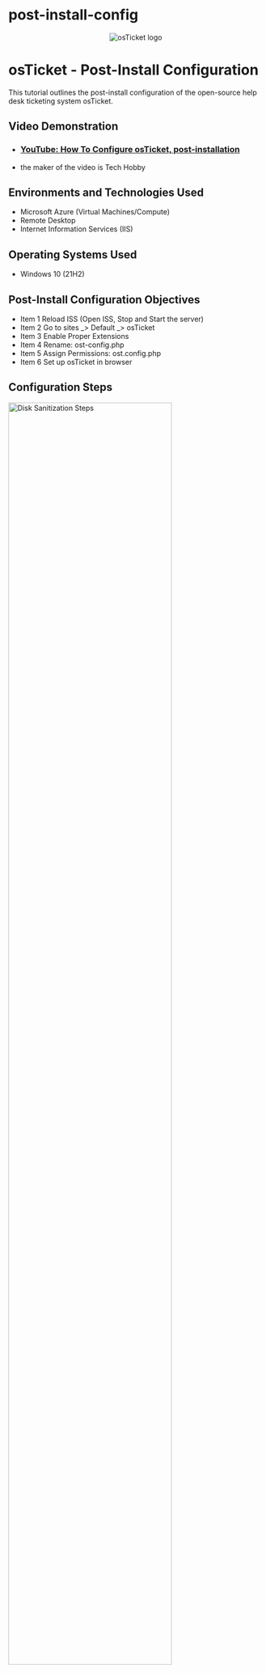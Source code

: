 # post-install-config
<p align="center">
<img src="https://i.imgur.com/Clzj7Xs.png" alt="osTicket logo"/>
</p>

<h1>osTicket - Post-Install Configuration</h1>
This tutorial outlines the post-install configuration of the open-source help desk ticketing system osTicket.<br />


<h2>Video Demonstration</h2>

- ### [YouTube: How To Configure osTicket, post-installation](https://www.youtube.com/watch?v=mbckqBHjLxM)
- the maker of the video is Tech Hobby

<h2>Environments and Technologies Used</h2>

- Microsoft Azure (Virtual Machines/Compute)
- Remote Desktop
- Internet Information Services (IIS)

<h2>Operating Systems Used </h2>

- Windows 10</b> (21H2)

<h2>Post-Install Configuration Objectives</h2>

- Item 1 Reload ISS (Open ISS, Stop and Start the server)
- Item 2 Go to sites _> Default _> osTicket 
- Item 3 Enable Proper Extensions
- Item 4 Rename: ost-config.php
- Item 5 Assign Permissions: ost.config.php
- Item 6 Set up osTicket in browser
  
<h2>Configuration Steps</h2>

<p>
<img src="https://github.com/AndreRobinsonCC/post-install-config/assets/133404844/dbade5e5-9527-4e40-8ccd-7ba025a3e141" height="80%" width="80%" alt="Disk Sanitization Steps"/>
</p>
<p>
Load proper sites from ISS to access osTicket.
</p>
<br />



<p>
<img src="https://github.com/AndreRobinsonCC/osticket-prereqs/assets/133404844/43e291eb-382c-4b9f-a566-85ae7a53c2b1" height="80%" width="80%" alt="Disk Sanitization Steps"/>
</p>
<p>
Enable proper extensions and then refresh page.
  

<br />


<p>
<img src="https://github.com/AndreRobinsonCC/post-install-config/assets/133404844/b004ee0b-8d8a-47e9-b765-887b3aad032b" height="80%" width="80%" alt="Disk Sanitization Steps"/>
</p>
<p>
Login and set up osTicket.
</p>
<br />
